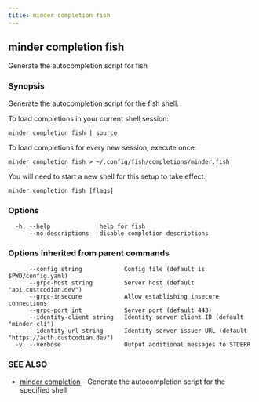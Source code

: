 ```yaml
---
title: minder completion fish
---
```

## minder completion fish

Generate the autocompletion script for fish

### Synopsis

Generate the autocompletion script for the fish shell.

To load completions in your current shell session:

	minder completion fish | source

To load completions for every new session, execute once:

	minder completion fish > ~/.config/fish/completions/minder.fish

You will need to start a new shell for this setup to take effect.


```
minder completion fish [flags]
```

### Options

```
  -h, --help              help for fish
      --no-descriptions   disable completion descriptions
```

### Options inherited from parent commands

```
      --config string            Config file (default is $PWD/config.yaml)
      --grpc-host string         Server host (default "api.custcodian.dev")
      --grpc-insecure            Allow establishing insecure connections
      --grpc-port int            Server port (default 443)
      --identity-client string   Identity server client ID (default "minder-cli")
      --identity-url string      Identity server issuer URL (default "https://auth.custcodian.dev")
  -v, --verbose                  Output additional messages to STDERR
```

### SEE ALSO

* [minder completion](minder_completion.md)	 - Generate the autocompletion script for the specified shell

